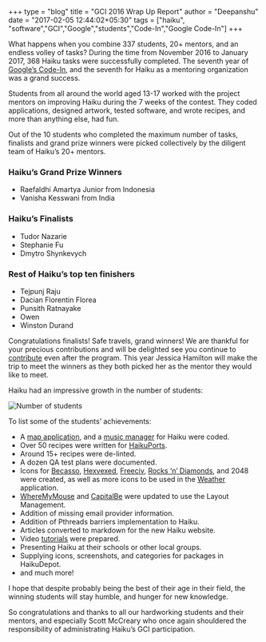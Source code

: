 +++
type = "blog"
title = "GCI 2016 Wrap Up Report"
author = "Deepanshu"
date = "2017-02-05 12:44:02+05:30"
tags = ["haiku", "software","GCI","Google","students","Code-In","Google Code-In"]
+++


<p>What happens when you combine 337 students, 20+ mentors, and an endless volley of tasks? During the time from November 2016 to January 2017, 368 Haiku tasks were successfully completed. The seventh year of <a href="http://codein.withgoogle.com">Google’s Code-In</a>, and the seventh for Haiku as a mentoring organization was a grand success.</p>

<p>Students from all around the world aged 13-17 worked with the project mentors on improving Haiku during the 7 weeks of the contest. They coded applications, designed artwork, tested software, and wrote recipes, and more than anything else, had fun.</p>

<p>Out of the 10 students who completed the maximum number of tasks, finalists and grand prize winners were picked collectively by the diligent team of Haiku’s 20+ mentors.</p>

<h3>Haiku’s Grand Prize Winners</h3>
<ul>
<li>
Raefaldhi Amartya Junior from Indonesia</li>
<li>Vanisha Kesswani from India</li>
</ul>

<h3>Haiku’s Finalists</h3>
<ul>
<li>Tudor Nazarie </li>
<li>Stephanie Fu </li>
<li>Dmytro Shynkevych</li>
</ul>

<h3>Rest of Haiku’s top ten finishers</h3>
<ul>
<li>Tejpunj Raju</li>
<li>Dacian Florentin Florea </li>
<li>Punsith Ratnayake </li>
<li>Owen </li>
<li>Winston Durand</li>
</ul>

<p>Congratulations finalists! Safe travels, grand winners!  We are thankful for your precious contributions and will be delighted see you continue to <a href="https://www.haiku-os.org/community/getting-involved/">contribute</a> even after the program. This year Jessica Hamilton will make the trip to meet the winners as they both picked her as the mentor they would like to meet.</p>

<p>Haiku had an impressive growth in the number of students:</p>

<p><img src="/files/blog/deepanshu/graph_gci2016.PNG" alt="Number of students" title=""></p>

<p>To list some of the students’ achievements:</p>

<ul>
<li>A <a href="https://github.com/raefaldhia/maps">map application</a>, and a <a href="https://github.com/raefaldhia/MusicManager">music manager</a> for Haiku were coded.</li>
<li>Over 50 recipes were written for <a href="https://github.com/haikuports/haikuports">HaikuPorts</a>.</li>
<li>Around 15+ recipes were de-linted.</li>
<li>A dozen QA test plans were documented.</li>
<li>Icons for <a href="https://depot.haiku-os.org/#/pkg/becasso/haikuports/2/0/-/-/3/x86_gcc2">Becasso</a>, <a href="https://depot.haiku-os.org/#/pkg/hexvexed/haikuports/1/0/0/-/2/x86_gcc2">Hexvexed</a>, <a href="http://www.freeciv.org">Freeciv</a>, <a href="https://depot.haiku-os.org/#/pkg/rocksndiamonds_x86/haikuports/3/3/1.2/-/2/x86_gcc2">Rocks ‘n’ Diamonds</a>, and 2048 were created, as well as more icons to be used in the <a href="https://depot.haiku-os.org/#/pkg/weather/haikuports/0/1/1_git/-/3/x86_gcc2">Weather</a> application.</li>
<li><a href="https://depot.haiku-os.org/#/pkg/whereismymouse/haikuports/1/0/-/-/1/x86_gcc2">WhereMyMouse</a> and <a href="https://depot.haiku-os.org/#/pkg/capitalbe/haikuports/1/0/-/-/2/x86_gcc2">CapitalBe</a> were updated to use the Layout Management.</li>
<li>Addition of missing email provider information.</li>
<li>Addition of Pthreads barriers implementation to Haiku.</li>
<li>Articles converted to markdown for the new Haiku website.</li>
<li>Video <a href="http://haiku-files.org/files/media/">tutorials</a> were prepared.</li>
<li>Presenting Haiku at their schools or other local groups.</li>
<li>Supplying icons, screenshots, and categories for packages in HaikuDepot.</li>
<li>and much more!</li>
</ul>

<p>I hope that despite probably being the best of their age in their field, the winning students will stay humble, and hunger for new knowledge.</p>

<p>So congratulations and thanks to all our hardworking students and their mentors, and especially Scott McCreary who once again shouldered the responsibility of administrating Haiku’s GCI participation.</p>
